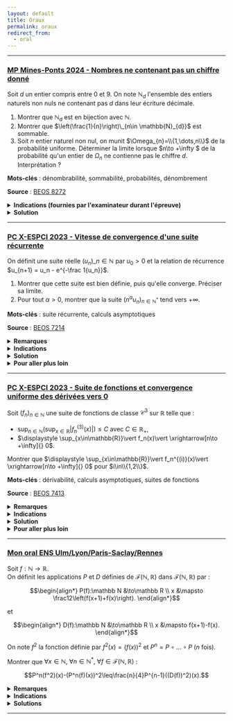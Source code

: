 ```yaml
---
layout: default
title: Oraux
permalink: oraux
redirect_from:
  - oral
---
```


---

<h3 id="beos-8272">
  <a href="#beos-8272" class="header">
  MP Mines-Ponts 2024 - Nombres ne contenant pas un chiffre donné</a>
</h3>

Soit $d$ un entier compris entre 0 et 9. On note $\mathbb{N}_{d}$ l'ensemble des entiers naturels non nuls ne contenant pas $d$ dans leur écriture décimale.

1. Montrer que $\mathbb{N}_{d}$ est en bijection avec $\mathbb{N}$.
2. Montrer que $\left(\frac{1}{n}\right)\_{n\in \mathbb{N}_{d}}$ est sommable.
3. Soit $n$ entier naturel non nul, on munit $\Omega_{n}=\\{1,\dots,n\\}$ de la probabilité uniforme. Déterminer la limite lorsque $n\to +\infty $ de la probabilité qu'un entier de $\Omega_{n}$ ne contienne pas le chiffre $d$. Interprétation ?

**Mots-clés** : dénombrabilité, sommabilité, probabilités, dénombrement

**Source** : <a href="https://beos.prepas.org/sujet.php?id=8272" target="_blank">BEOS 8272</a>

<details>
  <summary><b>Indications (fournies par l'examinateur durant l'épreuve)</b></summary>
    <ol>
      <li>Penser à la dénombrabilité.</li>
      <li>Trouver une partition bien choisie de $\mathbb{N}_{d}$.</li>
      <li>Raisonner en termes de cardinalités.</li>
    </ol>
</details>

<details>
  <summary><b>Solution</b></summary>
    <ol>
      <li>
        $\mathbb{N}_{d}$ est clairement une partie infinie de $\mathbb{N}$, donc $\mathbb{N}_{d}$ est dénombrable, i.e. en bijection avec $\mathbb{N}$.
      </li>
      <li>
        Soit $m\in\mathbb{N}^*$ et comptons (grossièrement) le nombre d'entiers de $\mathbb{N}_{d}$ à $m$ chiffres.<br>
        Pour chaque chiffre, on a au plus 9 choix (car on ne peut pas choisir $d$), donc il y a au plus $9^m$ entiers de $\mathbb{N}_{d}$ à $m$ chiffres.<br>
        <ol> Remarque : ce n'est pas exactement $9^m$ car un nombre ne peut pas commencer par un 0, mais on peut négliger ce détail puisque $9^m$ est une majoration suffisante pour conclure par la suite. Le nombre exact est $9^m$ pour $\mathbb{N}_{0}$ et $8\times 9^{m-1}$ pour les $\mathbb{N}_{d}$ avec $d\neq 0$.</ol>
        D'après le théorème de sommation par paquets pour des réels positifs, on a :
        $$\begin{align*}
        \sum_{n\in\mathbb{N}_{d}}\frac{1}{n}&=\sum_{m=1}^{+\infty}\left(\sum_{\substack{n\in\mathbb{N}_{d}\\10^{m-1}\leq n<10^m}}\frac{1}{n}\right)\leq\sum_{m=1}^{+\infty}\left(\sum_{\substack{n\in\mathbb{N}_{d}\\10^{m-1}\leq n<10^m}}\frac{1}{10^{m-1}}\right)\\
        &\leq\sum_{m=1}^{+\infty}\left(\frac{9^m}{10^{m-1}}\right)=10\sum_{m=1}^{+\infty}\left(\frac{9}{10}\right)^m=10\frac{9/10}{1-9/10}=90\\
        &<+\infty.
        \end{align*}$$
        Donc la famille $\displaystyle \left(\frac{1}{n}\right)_{n\in \mathbb{N}_{d}}$ est sommable.
      </li>
      <li>
        Soit $n\in\mathbb{N}^*$ et $m$ le nombre de chiffres de $n$ (remarque : $m=\lfloor\log_{10}(n)\rfloor+1$).<br>
        Notons $A_k$ l'ensemble des entiers de $\mathbb{N}_{d}$ à $k$ chiffres, i.e. $A_k=\mathbb{N}_{d}\cap\{10^{k-1},\dots,10^k-1\}$.<br>
        Ainsi, on a
        $$\displaystyle \Omega_n = \mathbb{N}_{d}\cap \{1,\dots,n\}\subseteq \mathbb{N}_{d}\cap\{1,\dots,10^{m}-1\}=\mathbb{N}_{d}\cap\bigsqcup_{k=1}^{m}\{10^{k-1},\dots,10^k-1\}=\bigsqcup_{k=1}^{m}A_k.$$
        Donc $\displaystyle \operatorname{Card}(\Omega_n)\leq\sum_{k=1}^{m}\operatorname{Card}(A_k)\leq\sum_{k=1}^{m}9^k=9\frac{9^m-1}{9-1}\leq 9^{m+1}$.<br>
        Ainsi, $\displaystyle 0\leq \mathbb{P}(\Omega_n) = \frac{\operatorname{Card}(\Omega_n)}{n}\leq\frac{9^{m+1}}{n}\leq\frac{9^{m+1}}{10^{m-1}}=90\left(\frac{9}{10}\right)^m\xrightarrow[n\to +\infty]{}0$ (car $m\to+\infty$ lorsque $n\to +\infty$).<br><br>
        L'interprétation est que la "probabilité" qu'un entier naturel non nul ne contienne pas le chiffre $d$ est nul.
      </li>
    </ol>
</details>

---

<h3 id="beos-7214-1">
  <a href="#beos-7214-1" class="header">
  PC X-ESPCI 2023 - Vitesse de convergence d'une suite récurrente</a>
</h3>

On définit une suite réelle $(u_n)\_{n \in \mathbb{N}}$ par $u_0 > 0$ et la relation de récurrence $u_{n+1} = u_n - e^{-\frac 1{u_n}}$.

1. Montrer que cette suite est bien définie, puis qu'elle converge. Préciser sa limite.
2. Pour tout $\alpha > 0$, montrer que la suite $(n^{\alpha} u_n)_{n \in \mathbb{N}^*}$ tend vers $+\infty$.

**Mots-clés** : suite récurrente, calculs asymptotiques

**Source** : <a href="https://beos.prepas.org/sujet.php?id=7214" target="_blank">BEOS 7214</a>

<details>
  <summary><b>Remarques</b></summary>
    Ce résultat découle du résultat plus général traité dans <a href="calculs-asymptotiques#vitesse-de-convergence-suite-recurrente">cet exercice</a>.
</details>

<details>
  <summary><b>Indications</b></summary>
    <ol>
      <li>Écrire $u_{n+1} = f(u_n)$ et étudier $f$.</li>
      <li>Montrer qu'il s'agit d'obtenir $\displaystyle \frac{1}{u_n^{1/\alpha}} = o(n)$.<br>
      Montrer que $\displaystyle \frac{1}{u_{n+1}^{1/\alpha}} = \frac{1}{u_n^{1/\alpha}} + o(u_n^{\beta-1/\alpha})$ pour tout $\beta > 0$.</li>
    </ol>
</details>

<details>
  <summary><b>Solution</b></summary>
    <ol>
      <li>
        <u>Bonne définition de la suite :</u><br>
        Posons $f(x) = x - e^{-\frac 1{x}}$ définie sur $\mathbb{R}_+^*$.<br>
        Soit $x > 0$. On a
        $$\begin{align*}
        f(x) > 0 &\iff x > e^{-\frac 1{x}}\\
        &\iff \ln(x) > -\frac 1{x}\\
        &\iff -\ln(x) < \frac 1{x}\\
        &\iff \ln\left(\frac 1x\right) < \frac 1x.
        \end{align*}$$
        Or, l'inégalité $\ln(y) \leq y-1 < y$ est vérifiée pour tout $y > 0$, donc $\ln\left(\frac 1x\right) < \frac 1x$ pour tout $x > 0$.<br>
        Ainsi, $u_{n+1} = f(u_n)$ est bien définie pour tout $n\in\mathbb{N}$ car $u_0 > 0$ et $\ f(x) > 0$ pour tout $x > 0$.<br><br>
        <u>Convergence de la suite et limite :</u><br>
        On a $u_{n+1} - u_n = -e^{-\frac 1{u_n}} < 0$, donc $(u_n)$ est (strictement) décroissante.<br>
        Ainsi, la suite $(u_n)$ est décroissante et minorée par $0$, donc elle converge vers une limite $\ell\geq 0$.<br>
        On remarque que $\ f$ est continue sur $\mathbb{R}_+^*$ et est prolongeable par continuité en $0$ en posant $f(0) = 0$.<br>
        Par continuité de $\ f$ (sur $\mathbb R$), on a $\ell = f(\ell)$. Or, $f(x) < x$ pour tout $x > 0$, donc $\ell = 0$.<br>
        Donc $u_n \underset{n\to+\infty}{\longrightarrow} 0$.
      </li>
      <li>
        Soit $\alpha > 0$. On a l'équivalence suivante (avec $u_n > 0$) :
        $$\begin{align*}
        n^{\alpha}u_n \xrightarrow[n\to +\infty]{} +\infty &\iff \frac{1}{n^{\alpha}u_n} \xrightarrow[n\to +\infty]{} 0\\
        &\iff \frac{1}{n u_n^{1/\alpha}} \xrightarrow[n\to +\infty]{} 0\\
        &\iff \frac{1}{n u_n^{1/\alpha}} = o(1)\\
        &\iff \frac{1}{u_n^{1/\alpha}} = o(n).
        \end{align*}$$
        Nous allons démontrer cette dernière affirmation. Faisons un développement asymptotique :
        $$\begin{align*}
        \frac{1}{u_{n+1}^{1/\alpha}} &= \frac{1}{\left(u_n - e^{-\frac 1{u_n}}\right)^{1/\alpha}}\\
        &= \frac{1}{u_n^{1/\alpha}}\left(1 - \frac{1}{u_n}e^{-\frac 1{u_n}}\right)^{-1/\alpha}\\
        &= \frac{1}{u_n^{1/\alpha}}\left(1 + o(u_n^{\beta})\right)^{-1/\alpha}  \qquad \text{pour tout } \beta > 0\ (\text{croissances comparées})\\
        &=\frac{1}{u_n^{1/\alpha}} + o(u_n^{\beta-1/\alpha}).
        \end{align*}$$
        En choisissant $\beta = 1/\alpha$, on a $\displaystyle \frac{1}{u_{n+1}^{1/\alpha}} - \frac{1}{u_n^{1/\alpha}} = o(1)$, donc par télescopage :
        $$\frac{1}{u_n^{1/\alpha}} = \frac{1}{u_0^{1/\alpha}} + o(n) = o(n).$$
        Ce qui conclut la démonstration.
      </li>
    </ol>
</details>

<details>
  <summary><b>Pour aller plus loin</b></summary>
    <ul>
      <li>
        <a href="calculs-asymptotiques#vitesse-de-convergence-suite-recurrente">Vitesse de convergence d'une suite récurrente</a>
      </li>
    </ul>
</details>

---

<h3 id="beos-7413">
  <a href="#beos-7413" class="header">
  PC X-ESPCI 2023 - Suite de fonctions et convergence uniforme des dérivées vers 0</a>
</h3>

Soit $(f_n)_{n\in\mathbb{N}}$ une suite de fonctions de classe $\mathcal{C}^3$ sur $\mathbb{R}$ telle que :
- $\displaystyle \sup_{n\in\mathbb{N}}\left(\sup_{x\in\mathbb{R}}\vert f_n^{(3)}(x)\vert\right) \leq C$ avec $C\in\mathbb{R}_+$,
- $\displaystyle \sup_{x\in\mathbb{R}}\vert f_n(x)\vert \xrightarrow[n\to +\infty]{} 0$.

Montrer que $\displaystyle \sup_{x\in\mathbb{R}}\vert f_n^{(i)}(x)\vert \xrightarrow[n\to +\infty]{} 0$ pour $i\in\\{1,2\\}$.

**Mots-clés** : dérivabilité, calculs asymptotiques, suites de fonctions

**Source** : <a href="https://beos.prepas.org/sujet.php?id=7413" target="_blank">BEOS 7413</a>

<details>
  <summary><b>Remarques</b></summary>
    L'<a href="https://en.wikipedia.org/wiki/Landau–Kolmogorov_inequality" target="_blank">inégalité de Landau-Kolmogorov</a> permet de résoudre rapidement ce problème.<br>
    Elle stipule que si $\ f$ est de classe $\mathcal{C}^p(T,\mathbb{R})$ avec $T\subseteq\mathbb{R}$, alors, en notant $\displaystyle \Vert f\Vert_{\infty} = \sup_{x\in T}\vert f(x)\vert$ ($\in\mathbb{R}_+\cup\{+\infty\}$ a priori), on a l'inégalité suivante pour tout $1\leq k < p$ :
    $$\Vert f^{(k)}\Vert_{\infty} \leq C(p,k,T) \cdot \Vert f\Vert^{1-k/p}_{\infty} \cdot \Vert f^{(p)}\Vert^{k/p}_{\infty} \quad\text{avec}\quad C(p,k,T)\in\mathbb{R}_+.$$
    Ainsi, dans le cadre du problème, on a
    $$\Vert f_n'\Vert_{\infty} \leq C(3,1,\mathbb{R}) \cdot \Vert f_n\Vert^{2/3}_{\infty} \cdot \Vert f_n^{(3)}\Vert^{1/3}_{\infty}\leq C(3,1,\mathbb{R}) \cdot C^{1/3} \cdot \Vert f_n\Vert^{2/3}_{\infty} \xrightarrow[n\to +\infty]{}0 \quad\text{et}$$
    $$\Vert f_n''\Vert_{\infty} \leq C(3,2,\mathbb{R}) \cdot \Vert f_n\Vert^{1/3}_{\infty} \cdot \Vert f_n^{(3)}\Vert^{2/3}_{\infty}\leq C(3,2,\mathbb{R}) \cdot C^{2/3} \cdot \Vert f_n\Vert^{1/3}_{\infty} \xrightarrow[n\to +\infty]{}0.$$
</details>

<details>
  <summary><b>Indications</b></summary>
    On note $\displaystyle\Vert f\Vert_{\infty} = \sup_{x\in\mathbb{R}}\vert f(x)\vert \in\mathbb{R}_+\cup\{+\infty\}$.<br>
    Lemme : montrer que $\Vert f'\Vert_{\infty} \leq 2\sqrt{\Vert f\Vert_{\infty}\Vert f''\Vert_{\infty}}$ pour toute fonction $f$ de classe $\mathcal{C}^2$ sur $\mathbb{R}$ (cf. <a href="derivabilite#fonctions-a-derivees-bornees-2">cet exercice</a>).
</details>

<details>
  <summary><b>Solution</b></summary>
    On note $\displaystyle\Vert f\Vert_{\infty} = \sup_{x\in\mathbb{R}}\vert f(x)\vert \in\mathbb{R}_+\cup\{+\infty\}$.<br>
    Lemme : $\Vert f'\Vert_{\infty} \leq 2\sqrt{\Vert f\Vert_{\infty}\Vert f''\Vert_{\infty}}$ pour toute fonction $f$ de classe $\mathcal{C}^2$ sur $\mathbb{R}$ (cf. <a href="derivabilite#fonctions-a-derivees-bornees-2">cet exercice</a>).<br>
    Cela découle de la formule de Taylor-Lagrange. Pour $x\in\mathbb R$, pour tout réel $y\neq x$, il existe $c\in\,]x,y[$ tel que
    $$f(y) = f(x) + f'(x)(y-x) + \frac12\ f''(c)\cdot(y-x)^2.$$
    Donc, en posant $h = |y-x| > 0$, on a
    $$|f'(x)| = \left|\frac{f(y) - f(x)}{y-x} - \frac12 f''(c)\cdot(y-x)\right|\leq \frac{2\Vert f\Vert_{\infty}}{h} + \frac{\Vert f''\Vert_{\infty}h}{2}.$$
    En étudiant la fonction $\displaystyle g(h) = \frac{2\Vert f\Vert_{\infty}}{h} + \frac{\Vert f''\Vert_{\infty}h}{2}$ (en dérivant par exemple), on trouve que le minimum est atteint en $\displaystyle h = 2\sqrt{\frac{\Vert f\Vert_{\infty}}{\Vert f''\Vert_{\infty}}}$, et que $\displaystyle g(h) = 2\sqrt{\Vert f\Vert_{\infty}\Vert f''\Vert_{\infty}}$.
    D'où
    $$\Vert f'\Vert_{\infty} \leq 2\sqrt{\Vert f\Vert_{\infty}\Vert f''\Vert_{\infty}}.$$
    Reprenons le problème. En utilisant le lemme, on a
    $$\Vert f'\Vert_{\infty} \leq 2\sqrt{\Vert f\Vert_{\infty}\Vert f''\Vert_{\infty}} \leq 2\sqrt{\Vert f\Vert_{\infty}\cdot2\sqrt{\Vert f'\Vert_{\infty}\Vert f'''\Vert_{\infty}}} = 2^{3/2}\Vert f\Vert_{\infty}^{1/2}\Vert f'\Vert_{\infty}^{1/4}\Vert f'''\Vert_{\infty}^{1/4}.$$
    Donc, en utilisant les hypothèses du problème, on a
    $$\Vert f_n'\Vert_{\infty}^{3/4} \leq 2^{3/2}\Vert f_n\Vert_{\infty}^{1/2}\Vert f_n'''\Vert_{\infty}^{1/4} \leq 2^{3/2}C^{1/4}\Vert f_n\Vert_{\infty}^{1/2} \xrightarrow[n\to +\infty]{} 0.$$
    Donc $\Vert f_n'\Vert_{\infty} \xrightarrow[n\to +\infty]{} 0$. De même, on a
    $$\Vert f_n''\Vert_{\infty} \leq 2\sqrt{\Vert f_n'\Vert_{\infty}\Vert f_n'''\Vert_{\infty}} \leq 2C^{1/2}\sqrt{\Vert f_n'\Vert_{\infty}} \xrightarrow[n\to +\infty]{} 0.$$
    D'où le résultat :
    $$\sup_{x\in\mathbb{R}}\vert f_n^{(i)}(x)\vert = \Vert f_n^{(i)}\Vert_{\infty} \xrightarrow[n\to +\infty]{} 0 \quad\text{pour } i\in\{1,2\}.$$
</details>

<details>
  <summary><b>Pour aller plus loin</b></summary>
    <ul>
      <li>
				<a href="derivabilite#fonctions-a-derivees-bornees-2">Une fonction bornée à dérivée seconde bornée a une dérivée bornée</a>
      </li>
      <li>
				<a href="espaces-vectoriels-normes#fonctions-a-derivees-bornees">Fonctions à dérivées bornées (autour de l'inégalité de Landau–Kolmogorov)</a>
      </li>
    </ul>
</details>

---

<h3 id="mon-oral-ens-ulsr">
  <a href="#mon-oral-ens-ulsr" class="header">
  Mon oral ENS Ulm/Lyon/Paris-Saclay/Rennes</a>
</h3>

Soit $f:\mathbb N\to\mathbb R$.<br>
On définit les applications $P$ et $D$ définies de $\mathcal F(\mathbb N,\mathbb R)$ dans $\mathcal F(\mathbb N,\mathbb R)$ par :

$$\begin{align*}
P(f):\mathbb N &\to\mathbb R \\
 x &\mapsto \frac12\left(f(x+1)+f(x)\right).
\end{align*}$$

et

$$\begin{align*}
D(f):\mathbb N &\to\mathbb R \\
 x &\mapsto f(x+1)-f(x).
\end{align*}$$

On note $f^2$ la fonction définie par $f^2(x)=(f(x))^2$ et $P^n = P\circ\dots\circ P$ ($n$ fois).

Montrer que $\forall x\in\mathbb N,\ \forall n\in\mathbb N^*,\ \forall f\in\mathcal F(\mathbb N,\mathbb R)$ :

$$P^n(f^2)(x)-(P^n(f)(x))^2\leq\frac{n}{4}P^{n-1}((D(f))^2)(x).$$

<details>
  <summary><b>Remarques</b></summary>
    Deux ans de prépa pour ça... Le cours ne sert à rien, faut juste savoir faire des calculs et ne pas se tromper.
</details>

<details>
  <summary><b>Indications</b></summary>
  <details>
    <summary><u>Indication solution 1</u></summary>
      Procéder par récurrence sur $n$ (oui oui, c'est vraiment l'indication qu'on m'a donnée lors de l'oral).
    </details>
    <details>
    <summary><u>Indication solution 2</u></summary>
      Voir $P$ et $D$ comme des opérateurs linéaires.<br>
      En notant $T(f)(x)=f(x+1)$, on a $D=T-\operatorname{Id}$ et $P=\dfrac12(T+\operatorname{Id})$.
    </details>
</details>

<details>
  <summary><b>Solutions</b></summary>
    <details>
      <summary><u>Solution 1 : par récurrence</u></summary>
        On va démontrer l'inégalité par récurrence sur $n$.
        <details>
          <summary>Initialisation</summary>
            Pour $n=1$, on a :
            $$\begin{align*}
            P(f^2)(x)-(P(f)(x))^2&=\frac12\left(f(x+1)^2+f(x)^2\right)-\left(\frac12\left(f(x+1)+f(x)\right)\right)^2\\
            &=\frac14\left(f(x+1)-f(x)\right)^2\\
            &=\frac14(D(f)(x))^2\\
            &=\frac14P^0((D(f))^2)(x).
            \end{align*}$$
        </details>
        <details>
          <summary>Hérédité</summary>
            Supposons que pour un certain $n\in\mathbb N^*$, on ait :
            $$P^n(f^2)(x)-(P^n(f)(x))^2\leq\frac{n}{4}P^{n-1}((D(f))^2)(x).$$
            On a alors :
            $$\begin{align*}
            P^{n+1}&(f^2)(x)-(P^{n+1}(f)(x))^2=P\left(P^n(f^2)\right)(x)-\left(P\left(P^n(f)\right)(x)\right)^2\\
            &=\frac12\left(P^n(f^2)(x+1)+P^n(f^2)(x)\right)-\left(\frac12\left(P^n(f)(x+1)+P^n(f)(x)\right)\right)^2\\
            &=\frac14\left(2P^n(f^2)(x+1)+2P^n(f^2)(x)-(P^n(f)(x+1))^2-2P^n(f)(x+1)P^n(f)(x)-(P^n(f)(x))^2\right)\\
            &=\frac14\Big(2P^n(f^2)(x+1)+2P^n(f^2)(x)-2(P^n(f)(x+1))^2-2(P^n(f)(x))^2\\
            &\quad +(P^n(f)(x+1))^2-2P^n(f)(x+1)P^n(f)(x)+(P^n(f)(x))^2\Big)\\
            &=\frac12\left(P^n(f^2)(x+1)-(P^n(f)(x+1))^2+P^n(f^2)(x)-(P^n(f)(x))^2\right)\\
            &\quad +\left(\frac12\left(P^n(f)(x+1)-P^n(f)(x)\right)\right)^2\\
            &\leq\frac12\frac{n}{4}\left(P^{n-1}((D(f))^2)(x+1)+P^{n-1}((D(f))^2)(x)\right)\\
            &\quad +\left(\frac12\left(P^n(f)(x+1)-P^n(f)(x)\right)\right)^2\qquad\qquad \text{(par hypothèse de récurrence)}\\
            &=\frac{n}{4}P^n((D(f))^2)(x)+\frac14\left(D(P^n(f))\right)^2(x)\\
            &\leq\frac{n}{4}P^n((D(f))^2)(x)+\frac14P^n((D(f))^2)(x) \qquad\qquad \text{($*$)}\\
            &=\frac{n+1}{4}P^n((D(f))^2)(x).
            \end{align*}$$
            D'où l'hérédité, sous réserve de justifier l'inégalité $(*)$ :
            $$\displaystyle\left(D(P^n(f))\right)^2(x)\leq P^n((D(f))^2)(x).$$
            On procède à nouveau par récurrence sur $n$.
            <details>
              <summary>Lemme</summary>
              $$\forall a,b,c\in\mathbb R,\ (a-c)^2\leq 2(a-b)^2+2(b-c)^2.$$
              Preuve :
              $$\begin{align*}
              (a-c)^2\leq 2(a-b)^2+2(b-c)^2 &\Longleftrightarrow a^2-2ac+c^2\leq 2a^2-4ab+2b^2+2b^2-4bc+2c^2\\
              &\Longleftrightarrow 0\leq a^2-4ab+4b^2-4bc+c^2+2ac\\
              &\Longleftrightarrow 0\leq (a-2b+c)^2.
              \end{align*}$$
            </details>
            <details>
              <summary>Initialisation</summary>
                Pour $n=1$, on a :
                $$\begin{align*}
                \left(D(P(f))\right)^2(x)&=\left(P(f)(x+1)-P(f)(x)\right)^2\\
                &=\left(\frac12\left(f(x+2)+f(x+1)\right)-\frac12\left(f(x+1)+f(x)\right)\right)^2\\
                &=\frac14\left(f(x+2)-f(x)\right)^2
                \end{align*}$$
                et
                $$\begin{align*}
                P((D(f))^2)(x)&=\frac12\left((D(f)(x+1))^2+(D(f)(x))^2\right)\\
                &=\frac12\left((f(x+2)-f(x+1))^2+(f(x+1)-f(x))^2\right).
                \end{align*}$$
                On a alors, en utilisant le lemme avec $a=f(x)+2, b=f(x+1)$ et $c=f(x+2)$ :
                $$\left(D(P(f))\right)^2(x)=\frac14\left(f(x+2)-f(x)\right)^2\leq\frac12\left((f(x+2)-f(x+1))^2+(f(x+1)-f(x))^2\right)=P((D(f))^2)(x).$$
            </details>
            <details>
              <summary>Hérédité</summary>
                Supposons que pour un certain $n\in\mathbb N^*$, on ait :
                $$\left(D(P^n(f))\right)^2(x)\leq P^n((D(f))^2)(x).$$
                On a alors :
                $$\begin{align*}
                &\left(D(P^{n+1}(f))\right)^2(x)=\left(P^{n+1}(f)(x+1)-P^{n+1}(f)(x)\right)^2\\
                &=\left(P(P^n(f))(x+1)-P(P^n(f))(x)\right)^2\\
                &=\left(\frac12\left(P^n(f)(x+2)+P^n(f)(x+1)\right)-\frac12\left(P^n(f)(x+1)+P^n(f)(x)\right)\right)^2\\
                &=\frac14\left(P^n(f)(x+2)-P^n(f)(x)\right)^2\\
                &\leq\frac12\left(P^n(f)(x+2)-P^n(f)(x+1)\right)^2+\frac12\left(P^n(f)(x+1)-P^n(f)(x)\right)^2 \qquad \text{(par le lemme)}\\
                &=\frac12\left(D(P^n(f))\right)^2(x+1)+\frac12\left(D(P^n(f))\right)^2(x)\\
                &\leq\frac12P^n((D(f))^2)(x+1)+\frac12P^n((D(f))^2)(x)\qquad\qquad \text{(par hypothèse de récurrence)}\\
                &=P^{n+1}((D(f))^2)(x).
                \end{align*}$$
                D'où le résultat.
            </details>
            Par récurrence, on a donc bien :
            $$\forall x\in\mathbb N,\ \forall n\in\mathbb N^*,\ \forall f\in\mathcal F(\mathbb N,\mathbb R),\ P^n(f^2)(x)-(P^n(f)(x))^2\leq\frac{n}{4}P^{n-1}((D(f))^2)(x).$$
        </details>
    </details>
    <details>
      <summary><u>Solution 2 : avec les opérateurs</u></summary>
        En remarquant que $P$ et $D$ sont des opérateurs linéaires dans l'espace vectoriel des suites réelles, cela nous incite à raisonner avec les opérateurs. Cela simplifie grandement les calculs et la preuve est plus élégante, notamment car elle n'utilise pas la récurrence.
        <details>
          <summary>Notations préliminaires</summary>
            On pose $E=\mathcal F(\mathbb N,\mathbb R)$ (on peut le voir comme l'espace vectoriel des suites réelles).<br>
            $(E,+,\times)$ est un anneau commutatif où $f\times g$ est défini par $(f\times g)(x)=f(x)g(x)$.<br>
            $(\mathcal F(E,E),+,\times)$ est un anneau commutatif où $\times$ est défini par $(A\times B)(f)=A(f)\times B(f)$.<br>
            $(\mathcal F(E,E),\circ)$ est un monoïde où $\circ$ est la composition d'applications.<br>
            $(\mathcal F(E,E),\leq)$ est un ensemble ordonné où $\leq$ est défini par
            $$A\leq B\Longleftrightarrow\forall f\in E,\ A(f)\leq B(f)\Longleftrightarrow \forall f\in E,\ \forall x\in\mathbb N,\ A(f)(x)\leq B(f)(x).$$
            On note $T,I,C\in\mathcal F(E,E)$ les opérateurs définis par :
            $$\begin{align*}
            T(f):\mathbb N &\to\mathbb R \\
            x &\mapsto f(x+1),\\
            I(f):\mathbb N &\to\mathbb R \\
            x &\mapsto f(x),\\
            C(f):\mathbb N &\to\mathbb R \\
            x &\mapsto (f(x))^2.
            \end{align*}$$
            Ici, $T$ est l'opération de translation, $I$ est l'opération d'identité et $C$ est l'opération de mise au carré.<br>
            On a $\displaystyle P=\frac12(I+T)$ et $D=T-I$ (ce sont des opérateurs linéaires) et $C=I\times I$.<br>
        </details>
        <details>
          <summary>Réécriture de l'inégalité</summary>
            On note, pour $F\in\mathcal F(E,E)$ et $n\in\mathbb N^*$, $F^n$ l'application $F\circ\cdots\circ F$ ($n$ fois).<br>
            L'inégalité à démontrer
            $$\forall x\in\mathbb N,\ \forall n\in\mathbb N^*,\ \forall f\in\mathcal F(\mathbb N,\mathbb R),\ P^n(f^2)(x)-(P^n(f)(x))^2\leq\frac{n}{4}P^{n-1}((D(f))^2)(x)$$
            s'écrit donc
            $$P^n\circ C - C\circ P^n\leq\frac{n}{4}P^{n-1}\circ C\circ D.$$
            On peut simplifier davantage avec le commutateur défini dans $\mathcal F(E,E)$ par $[A,B]=A\circ B-B\circ A$ :
            $$[P^n,C]\leq\frac{n}{4}P^{n-1}\circ C\circ D.$$
        </details>
        <details>
          <summary>Démonstration</summary>
            Pour rendre les calculs plus clairs, l'exposant $n$ désignera le $n$-ième itéré de la composition (vu dans $(\mathcal F(E,E),\circ)$) et l'exposant $2$ désignera la mise au carré (dans l'anneau commutatif $(\mathcal F(E,E),+,\times)$).<br>
            Ainsi, ici, $C=I\times I=I^2$.<br><br>
            On utilise les résultats suivants, vrais pour $A,B\in\mathcal F(E,E)$ :
            <ol>
              <li>
                $T\circ (A\times B)=(T\circ A)\times (T\circ B)$
              </li>
              <li>
                $P\circ D = D\circ P\quad$ ($P=\frac12(T+I)$ et $D=T-I$ commutent)
              </li>
              <li>
                $2(A^2+B^2)-(A+B)^2=(A-B)^2$
              </li>
              <li>
                $C\circ A = A^2 \geq 0$
              </li>
              <li>
                $A\geq 0 \Rightarrow P\circ A \geq 0$
              </li>
            </ol>
          <details>
            <summary>Étape 1 : $[P,C]$</summary>
              $$\begin{align*}
              [P,C]&=P\circ C-C\circ P\\
              &=\left(\frac12(T+I)\right)\circ I^2-C\circ\left(\frac12(T+I)\right)\\
              &=\frac12(T^2+I^2)-\left(\frac12(T+I)\right)^2 \quad \text{(par 1.)}\\
              &=\frac14(T-I)^2 \quad \text{(par 3.)}\\
              &=\frac14D^2\\
              &=\frac14C\circ D.
              \end{align*}$$
              On obtient une relation intéressante : $\displaystyle [P,C]=\dfrac14C\circ D$.<br>
              Cette relation montre aussi le cas $n=1$ de l'inégalité à démontrer.
          </details>
          <details>
            <summary>Étape 2 : $[P^n,C]$</summary>
              Soit $n\in\mathbb N^*$.
              $$\begin{align*}
              [P^{n},C]&=P^{n}\circ C-C\circ P^{n}\\
              &=\sum_{k=0}^{n-1}\left(P^{k+1}\circ C\circ P^{n-1-k}-P^{k}\circ C\circ P^{n-k}\right) \qquad \text{(téléscopage)}\\
              &=\sum_{k=0}^{n-1}P^k \circ \left(P\circ C - C\circ P\right) \circ P^{n-1-k}\\
              &=\sum_{k=0}^{n-1}P^k \circ [P,C] \circ P^{n-1-k}\\
              &=\frac14\sum_{k=0}^{n-1}P^k \circ C\circ D \circ P^{n-1-k} \qquad \text{(par l'étape 1 : $[P,C]=\dfrac14C\circ D$)}\\
              &\leq \frac14\sum_{k=0}^{n-1}P^{n-1}\circ C\circ D \qquad \text{($*$) (c'est ce qu'on aimerait avoir)}\\
              &=\frac{n}{4}P^{n-1}\circ C\circ D.
              \end{align*}$$
              Il reste à montrer ($*$) : pour tout $k\in\{0,\ldots,n-1\}$, on a $P^k\circ C\circ D \circ P^{n-1-k}\leq P^{n-1}\circ C\circ D$.<br>
              Il suffit de démontrer la chaîne d'inégalités suivante :
              $$C\circ D \circ P^{n-1}\leq P\circ C\circ D \circ P^{n-2-k} \leq \cdots \leq P^{n-1}\circ C\circ D,$$
              i.e. pour tout $k\in\{0,\ldots,n-2\}$ :
              $$\begin{align*}
              &P^k \circ C\circ D \circ P^{n-1-k}\leq P^{k+1}\circ C\circ D \circ P^{n-2-k}\\
              &\Longleftrightarrow P^k\circ (C\circ D \circ P)\circ P^{n-2-k}\leq P^k\circ (P\circ C\circ D)\circ P^{n-2-k}\\
              &\Longleftrightarrow P^k \circ [P,C\circ D] \circ P^{n-2-k}\geq 0.
              \end{align*}$$
          </details>
          <details>
            <summary>Étape 3 : $[P,C\circ D]$</summary>
            $$\begin{align*}
            [P, C \circ D] &= P \circ C \circ D - C \circ D \circ P\\
            &= P \circ D^2 - (D \circ P)^2 \qquad \text{(par associativité de $\circ$)}\\
            &= P \circ D^2 - (P \circ D)^2 \qquad \text{(par 2.)}\\
            &= \frac{1}{2} (T+I) \circ D^2 - \left(\frac{1}{2} (T+I) \circ D\right)^2\\
            &= \frac{1}{2} ((T \circ D)^2 + D^2) - \left(\frac{1}{2} (T \circ D + D)\right)^2 \qquad \text{(par 1.)}\\
            &= \frac{1}{4} (T \circ D - D)^2 \qquad \text{(par 3.)}\\
            &= \frac{1}{4} ((T-I) \circ D)^2\\
            &= \frac{1}{4} C \circ D \circ D.
            \end{align*}$$
            On a alors
            $$P^k \circ [P,C\circ D] \circ P^{n-2-k} = \frac{1}{4} P^k \circ C \circ D \circ D \circ P^{n-2-k}.$$
            D'après les résultats 4. et 5. on a $P^k\circ C\circ (D \circ D \circ P^{n-2-k})\geq 0$, donc $P^k \circ [P,C\circ D] \circ P^{n-2-k}\geq 0$.<br>
            D'où $(*)$ (étape 2) et donc l'inégalité voulue :
            $$[P^n,C]\leq\frac{n}{4}P^{n-1}\circ C\circ D.$$
          </details>
          <details>
            <summary>Étape 4 : Résumé et conclusion</summary>
            Avec les opérateurs précédemment définis, l'inégalité à démontrer est équivalente à :
            $$[P^n,C]\leq\frac{n}{4}P^{n-1}\circ C\circ D.$$
            On calcule alors :<br>
            <li>
              $[P,C]=\dfrac14C\circ D$.
            </li>
            <li>
            $\displaystyle[P^{n},C]=\sum_{k=0}^{n-1}P^k \circ [P,C] \circ P^{n-1-k}=\frac14\sum_{k=0}^{n-1}P^k \circ C\circ D \circ P^{n-1-k}$.
            </li>
            <li>
            Pour démontrer l'inégalité de l'énoncé, il suffit que $\displaystyle P^k \circ C\circ D \circ P^{n-1-k}\leq P^{n-1}\circ C\circ D$.<br>
            Pour cela, on montre l'inégalité suivante :
            $$P^k \circ C\circ D \circ P^{n-1-k}\leq P^{k+1}\circ C\circ D \circ P^{n-2-k} \Longleftrightarrow P^k \circ [P,C\circ D] \circ P^{n-2-k}\geq 0.$$
            </li>
            <li>
              $[P,C\circ D]=\dfrac14C \circ D \circ D$ et donc
              $$P^k \circ [P,C\circ D] \circ P^{n-2-k}=\frac{1}{4} P^k \circ C \circ D \circ D \circ P^{n-2-k}\geq 0.$$
            </li>
            Sans récurrence, on a démontré l'inégalité voulue.
          </details>
        </details>
    </details>
</details>

---

